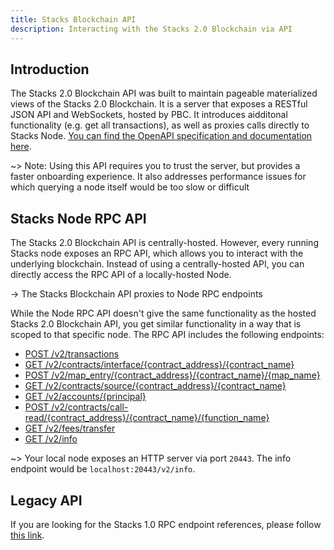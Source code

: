 ```yaml
---
title: Stacks Blockchain API
description: Interacting with the Stacks 2.0 Blockchain via API
---
```


## Introduction

The Stacks 2.0 Blockchain API was built to maintain pageable materialized views of the Stacks 2.0 Blockchain. It is a server that exposes a RESTful JSON API and WebSockets, hosted by PBC. It introduces aidditonal functionality (e.g. get all transactions), as well as proxies calls directly to Stacks Node. [You can find the OpenAPI specification and documentation here](https://blockstack.github.io/stacks-blockchain-api/).

~> Note: Using this API requires you to trust the server, but provides a faster onboarding experience. It also addresses performance issues for which querying a node itself would be too slow or difficult

## Stacks Node RPC API

The Stacks 2.0 Blockchain API is centrally-hosted. However, every running Stacks node exposes an RPC API, which allows you to interact with the underlying blockchain. Instead of using a centrally-hosted API, you can directly access the RPC API of a locally-hosted Node.

-> The Stacks Blockchain API proxies to Node RPC endpoints

While the Node RPC API doesn't give the same functionality as the hosted Stacks 2.0 Blockchain API, you get similar functionality in a way that is scoped to that specific node. The RPC API includes the following endpoints:

- [POST /v2/transactions](https://blockstack.github.io/stacks-blockchain-api/#operation/post_core_node_transactions)
- [GET /v2/contracts/interface/{contract_address}/{contract_name}](https://blockstack.github.io/stacks-blockchain-api/#operation/get_contract_interface)
- [POST /v2/map_entry/{contract_address}/{contract_name}/{map_name}](https://blockstack.github.io/stacks-blockchain-api/#operation/get_contract_data_map_entry)
- [GET /v2/contracts/source/{contract_address}/{contract_name}](https://blockstack.github.io/stacks-blockchain-api/#operation/get_contract_source)
- [GET /v2/accounts/{principal}](https://blockstack.github.io/stacks-blockchain-api/#operation/get_account_info)
- [POST /v2/contracts/call-read/{contract_address}/{contract_name}/{function_name}](https://blockstack.github.io/stacks-blockchain-api/#operation/call_read_only_function)
- [GET /v2/fees/transfer](https://blockstack.github.io/stacks-blockchain-api/#operation/get_fee_transfer)
- [GET /v2/info](https://blockstack.github.io/stacks-blockchain-api/#operation/get_core_api_info)

~> Your local node exposes an HTTP server via port `20443`. The info endpoint would be `localhost:20443/v2/info`.

## Legacy API

If you are looking for the Stacks 1.0 RPC endpoint references, please follow [this link](https://core.blockstack.org/).
